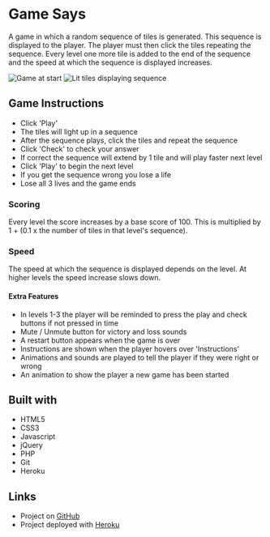 # Game Says
A game in which a random sequence of tiles is generated. This sequence is displayed to the player. The player must then click the tiles repeating the sequence. Every level one more tile is added to the end of the sequence and the speed at which the sequence is displayed increases.

![Game at start](https://i.imgur.com/3DXevSF.png)
![Lit tiles displaying sequence](https://i.imgur.com/MqkJvsp.png)

## Game Instructions
* Click 'Play'
* The tiles will light up in a sequence
* After the sequence plays, click the tiles and repeat the sequence
* Click 'Check' to check your answer
* If correct the sequence will extend by 1 tile and will play faster next level
* Click 'Play' to begin the next level</li>
* If you get the sequence wrong you lose a life
* Lose all 3 lives and the game ends

### Scoring
Every level the score increases by a base score of 100. This is multiplied by 1 + (0.1 x the number of tiles in that level's sequence).

### Speed
The speed at which the sequence is displayed depends on the level. At higher levels the speed increase slows down.

#### Extra Features
* In levels 1-3 the player will be reminded to press the play and check buttons if not pressed in time
* Mute / Unmute button for victory and loss sounds
* A restart button appears when the game is over
* Instructions are shown when the player hovers over 'Instructions'
* Animations and sounds are played to tell the player if they were right or wrong
* An animation to show the player a new game has been started

## Built with
* HTML5
* CSS3
* Javascript
* jQuery
* PHP
* Git
* Heroku

## Links
* Project on [GitHub](https://github.com/P-atrick/WDI-First-Project)
* Project deployed with [Heroku](http://willsays.herokuapp.com/)